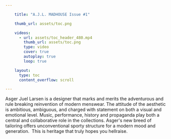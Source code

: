 ```yaml
---

    title: "A.J.L. MADHOUSE Issue #1"

    thumb_url: assets/toc.png

    videos:
      - url: assets/toc_header_480.mp4
        thumb_url: assets/toc.png
        type: video
        cover: true
        autoplay: true
        loop: true

    layout:
      type: toc
      content_overflow: scroll

---
```


Asger Juel Larsen is a designer that marks and merits the adventurous and rule breaking reinvention of modern menswear. The attitude of the aesthetic is ambitious, ambiguous, and charged with statement on both a visual and emotional level. Music, performance, history and propaganda play both a central and collaborative role in the collections. Asger's new breed of tailoring offers unconventional sporty structure for a modern mood and generation. 
This is heritage that truly hopes you hellraise.
